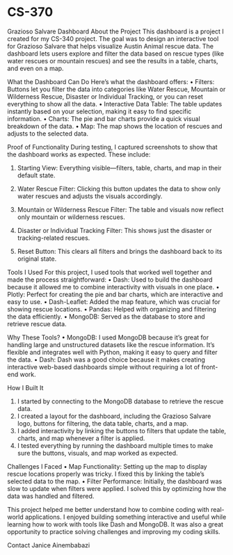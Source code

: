# CS-370
Grazioso Salvare Dashboard
About the Project
This dashboard is a project I created for my CS-340 project. The goal was to design an interactive tool for Grazioso Salvare that helps visualize Austin Animal rescue data. The dashboard lets users explore and filter the data based on rescue types (like water rescues or mountain rescues) and see the results in a table, charts, and even on a map.

What the Dashboard Can Do
Here’s what the dashboard offers:
•	Filters: Buttons let you filter the data into categories like Water Rescue, Mountain or Wilderness Rescue, Disaster or Individual Tracking, or you can reset everything to show all the data.
•	Interactive Data Table: The table updates instantly based on your selection, making it easy to find specific information.
•	Charts: The pie and bar charts provide a quick visual breakdown of the data.
•	Map: The map shows the location of rescues and adjusts to the selected data.

Proof of Functionality
During testing, I captured screenshots to show that the dashboard works as expected. These include:
1.	Starting View: Everything visible—filters, table, charts, and map in their default state.
 


2.	Water Rescue Filter: Clicking this button updates the data to show only water rescues and adjusts the visuals accordingly.
 
 

3.	Mountain or Wilderness Rescue Filter: The table and visuals now reflect only mountain or wilderness rescues.
 
 

4.	Disaster or Individual Tracking Filter: This shows just the disaster or tracking-related rescues.
 
 

5.	Reset Button: This clears all filters and brings the dashboard back to its original state.
 
 

Tools I Used
For this project, I used tools that worked well together and made the process straightforward:
•	Dash: Used to build the dashboard because it allowed me to combine interactivity with visuals in one place.
•	Plotly: Perfect for creating the pie and bar charts, which are interactive and easy to use.
•	Dash-Leaflet: Added the map feature, which was crucial for showing rescue locations.
•	Pandas: Helped with organizing and filtering the data efficiently.
•	MongoDB: Served as the database to store and retrieve rescue data.

Why These Tools?
•	MongoDB: I used MongoDB because it’s great for handling large and unstructured datasets like the rescue information. It’s flexible and integrates well with Python, making it easy to query and filter the data.
•	Dash: Dash was a good choice because it makes creating interactive web-based dashboards simple without requiring a lot of front-end work.

How I Built It
1.	I started by connecting to the MongoDB database to retrieve the rescue data.
2.	I created a layout for the dashboard, including the Grazioso Salvare logo, buttons for filtering, the data table, charts, and a map.
3.	I added interactivity by linking the buttons to filters that update the table, charts, and map whenever a filter is applied.
4.	I tested everything by running the dashboard multiple times to make sure the buttons, visuals, and map worked as expected.

Challenges I Faced
•	Map Functionality: Setting up the map to display rescue locations properly was tricky. I fixed this by linking the table’s selected data to the map.
•	Filter Performance: Initially, the dashboard was slow to update when filters were applied. I solved this by optimizing how the data was handled and filtered.

This project helped me better understand how to combine coding with real-world applications. I enjoyed building something interactive and useful while learning how to work with tools like Dash and MongoDB. It was also a great opportunity to practice solving challenges and improving my coding skills.

Contact
Janice Ainembabazi
